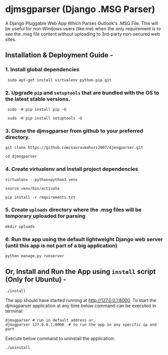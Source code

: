 # djmsgparser (Django .MSG Parser)
A Django Pluggable Web App Which Parses Outlook's .MSG File. This will be useful for non-Windows users (like me)
when the only requirement is to see the .msg file content without uploading to 3rd-party non-secured web sites.

## Installation & Deployment Guide -

### 1. Install global dependencies

     sudo apt-get install virtualenv python-pip git

### 2. Upgrade `pip` and `setuptools` that are bundled with the OS to the latest stable versions.

     sudo -H pip install pip -U

     sudo -H pip install setuptools -U

### 3. Clone the djmsgparser from github to your preferred directory.

    git clone https://github.com/sauravmahuri2007/djmsgparser.git

    cd djmsgparser

### 4. Create virtualenv and install project dependencies

    virtualenv --python=python3 venv

    source venv/bin/activate

    pip install -r requirements.txt

### 5. Create `uploads` directory where the .msg files will be temporary uploaded for parsing

    mkdir uploads

### 6. Run the app using the default lightweight Django web server (until this app is not part of a big application)

    python manage.py runserver

## Or, Install and Run the App using `install` script (Only for Ubuntu) -

    ./install


The app should have started running at http://127.0.0.1:8000.
To start the djmsgparser application at any time below command can be executed in terminal:

    djmsgparser # run in default address or,
    djmsgparser 127.0.0.1:8008  # to run the app in any specific ip and port

Execute below command to uninstall the application:

    ./uninstall